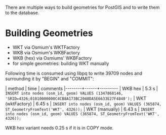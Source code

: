 There are multiple ways to build geometries for PostGIS and to write them to the database.


Building Geometries
===================

* WKT via Osmium's WKTFactory
* WKB via Osmium's WKBFactory
* WKB (hex) via Osmiums' WKBFactory
* for simple geometries: building WKT manually

Following time is consumed using libpq to write 39709 nodes and surrounding it by "BEGIN" and "COMMIT":

| method | time | comments
|--------+------+---------
| WKB hex | 5.3 s | `INSERT into nodes (osm_id, geom) VALUES (1347868146, 'SRID=4326;01010000000C4CB8A173BC2040DA5E6633E27F4840');`
| WKT (wktFactory) | 6.45 s | `INSERT into nodes (osm_id, geom) VALUES (365874, ST_GeometryFromText('WKT', 4326));`
| WKT (manually)   | 6.43 s | `INSERT into nodes (osm_id, geom) VALUES (365874, ST_GeometryFromText('WKT', 4326));`

WKB hex variant needs 0.25 s if it is in COPY mode.
